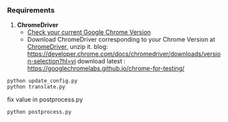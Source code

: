 ### Requirements

1. **ChromeDriver**
	- [Check your current Google Chrome Version](https://www.businessinsider.com/what-version-of-google-chrome-do-i-have)
	- Download ChromeDriver corresponding to your Chrome Version at [ChromeDriver](https://chromedriver.chromium.org/downloads), unzip it.
	blog: https://developer.chrome.com/docs/chromedriver/downloads/version-selection?hl=vi
	download latest : https://googlechromelabs.github.io/chrome-for-testing/

```
python update_config.py
python translate.py
```
fix value in postprocess.py
```
python postprocess.py
```